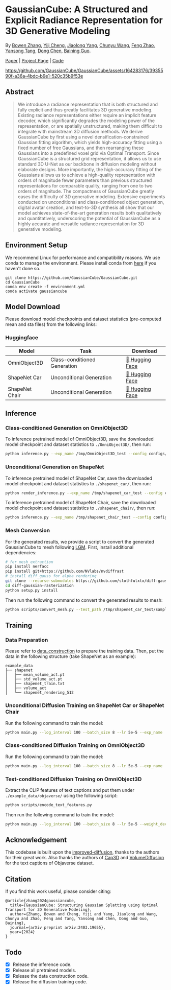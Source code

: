 # GaussianCube: A Structured and Explicit Radiance Representation for 3D Generative Modeling

By [Bowen Zhang](http://home.ustc.edu.cn/~zhangbowen), [Yiji Cheng](https://www.linkedin.com/in/yiji-cheng-a8b922213/?originalSubdomain=cn), [Jiaolong Yang](https://jlyang.org/), [Chunyu Wang](https://www.chunyuwang.org/), [Feng Zhao](https://en.auto.ustc.edu.cn/2021/0616/c26828a513169/page.htm), [Yansong Tang](https://andytang15.github.io/), [Dong Chen](http://www.dongchen.pro/), [Baining Guo](https://www.microsoft.com/en-us/research/people/bainguo/).

[Paper](https://arxiv.org/abs/2403.19655) | [Project Page](https://gaussiancube.github.io/) | [Code](https://github.com/GaussianCube/GaussianCube)


https://github.com/GaussianCube/GaussianCube/assets/164283176/3935590f-a36a-4bdc-b9e1-520c35b9f53e


## Abstract

> We introduce a radiance representation that is both structured and fully explicit and thus greatly facilitates 3D generative modeling. Existing radiance representations either require an implicit feature decoder, which significantly degrades the modeling power of the representation, or are spatially unstructured, making them difficult to integrate with mainstream 3D diffusion methods. We derive GaussianCube by first using a novel densification-constrained Gaussian fitting algorithm, which yields high-accuracy fitting using a fixed number of free Gaussians, and then rearranging these Gaussians into a predefined voxel grid via Optimal Transport. Since GaussianCube is a structured grid representation, it allows us to use standard 3D U-Net as our backbone in diffusion modeling without elaborate designs. More importantly, the high-accuracy fitting of the Gaussians allows us to achieve a high-quality representation with orders of magnitude fewer parameters than previous structured representations for comparable quality, ranging from one to two orders of magnitude. The compactness of GaussianCube greatly eases the difficulty of 3D generative modeling. Extensive experiments conducted on unconditional and class-conditioned object generation, digital avatar creation, and text-to-3D synthesis all show that our model achieves state-of-the-art generation results both qualitatively and quantitatively, underscoring the potential of GaussianCube as a highly accurate and versatile radiance representation for 3D generative modeling.

## Environment Setup

We recommend Linux for performance and compatibility reasons. We use conda to manage the environment. Please install conda from [here](https://docs.conda.io/en/latest/miniconda.html) if you haven't done so.

```
git clone https://github.com/GaussianCube/GaussianCube.git
cd GaussianCube
conda env create -f environment.yml
conda activate gaussiancube
```

## Model Download

Please download model checkpoints and dataset statistics (pre-computed mean and sta files) from the following links:

### Huggingface

| Model                 | Task                          | Download                                                                          |
|-----------------------|-------------------------------|-----------------------------------------------------------------------------------|
| OmniObject3D          | Class-conditioned Generation  | [🤗 Hugging Face](https://huggingface.co/BwZhang/GaussianCube-OmniObject3D-v1.0)  |
| ShapeNet Car          | Unconditional Generation      | [🤗 Hugging Face](https://huggingface.co/BwZhang/GaussianCube-ShapeNetCar-v1.0)   |
| ShapeNet Chair        | Unconditional Generation      | [🤗 Hugging Face](https://huggingface.co/BwZhang/GaussianCube-ShapeNetChair-v1.0) |

## Inference

### Class-conditioned Generation on OmniObject3D

To inference pretrained model of OmniObject3D, save the downloaded model checkpoint and dataset statistics to `./OmniObject3D/`, then run:
```bash
python inference.py --exp_name /tmp/OmniObject3D_test --config configs/omni_class_cond.yml  --rescale_timesteps 300 --ckpt ./OmniObject3D/OmniObject3D_ckpt.pt  --mean_file ./OmniObject3D/mean.pt --std_file ./OmniObject3D/std.pt  --bound 1.0 --num_samples 10 --render_video --class_cond
```

### Unconditional Generation on ShapeNet

To inference pretrained model of ShapeNet Car, save the downloaded model checkpoint and dataset statistics to `./shapenet_car/`, then run:
```bash
python render_inference.py --exp_name /tmp/shapenet_car_test --config configs/shapenet_uncond.yml  --rescale_timesteps 300 --ckpt ./shapenet_car/shapenet_car_ckpt.pt  --mean_file ./shapenet_car/mean.pt  --std_file ./shapenet_car/std.pt  --bound 0.45 --num_samples 10 --render_video
```

To inference pretrained model of ShapeNet Chair, save the downloaded model checkpoint and dataset statistics to `./shapenet_chair/`, then run:
```bash
python inference.py --exp_name /tmp/shapenet_chair_test --config configs/shapenet_uncond.yml  --rescale_timesteps 300 --ckpt ./shapenet_chair/shapenet_chair_ckpt.pt  --mean_file ./shapenet_chair/mean.pt  --std_file ./shapenet_chair/std.pt  --bound 0.35 --num_samples 10 --render_video
```

### Mesh Conversion

For the generated results, we provide a script to convert the generated GaussianCube to mesh following [LGM](https://github.com/3DTopia/LGM). First, install additional dependencies:

```bash
# for mesh extraction
pip install nerfacc
pip install git+https://github.com/NVlabs/nvdiffrast
# install diff_gauss for alpha rendering
git clone --recurse-submodules https://github.com/slothfulxtx/diff-gaussian-rasterization.git 
cd diff-gaussian-rasterization
python setup.py install
```

Then run the following command to convert the generated results to mesh:
```bash
python scripts/convert_mesh.py --test_path /tmp/shapenet_car_test/sample.pt --cam_radius 1.2 --bound 0.45 --mean_file ./shapenet_car/mean.pt --std_file ./shapenet_car/std.pt
```

## Training

### Data Preparation

Please refer to [data_construction](https://github.com/GaussianCube/GaussianCube_Construction) to prepare the training data. Then, put the data in the following structure (take ShapeNet as an example):

```
example_data
├── shapenet
│   ├── mean_volume_act.pt
│   ├── std_volume_act.pt
│   ├── shapenet_train.txt
│   ├── volume_act
│   └── shapenet_rendering_512
```

### Unconditional Diffusion Training on ShapeNet Car or ShapeNet Chair

Run the following command to train the model:
```bash
python main.py --log_interval 100 --batch_size 8 --lr 5e-5 --exp_name ./output/shapenet_diffusion_training --save_interval 5000 --config configs/shapenet_uncond.yml --use_tensorboard --use_vgg --load_camera 1 --render_l1_weight 10 --render_lpips_weight 10 --use_fp16 --mean_file ./example_data/shapenet/mean_volume_act.pt --std_file ./example_data/shapenet/std_volume_act.pt --data_dir ./example_data/shapenet/volume_act --cam_root_path ./example_data/shapenet/shapenet_rendering_512/ --txt_file ./example_data/shapenet/shapenet_train.txt --bound 0.45 --start_idx 0 --end_idx 100 --clip_input
```

### Class-conditioned Diffusion Training on OmniObject3D

Run the following command to train the model:
```bash
python main.py --log_interval 100 --batch_size 8 --lr 5e-5 --exp_name ./output/omniobject3d_diffusion_training --save_interval 5000 --config configs/omni_class_cond.yml --use_tensorboard --use_vgg --load_camera 1 --render_l1_weight 10 --render_lpips_weight 10 --use_fp16 --mean_file ./example_data/omniobject3d/mean_volume_act.pt --std_file ./example_data/omniobject3d/std_volume_act.pt --data_dir ./example_data/omniobject3d/volume_act --cam_root_path ./example_data/omniobject3d/Omniobject3d_rendering_512/ --txt_file ./example_data/omniobject3d/omni_train.txt --uncond_p 0.2 --bound 1.0 --start_idx 0 --end_idx 100 --clip_input --omni
```

### Text-conditioned Diffusion Training on OmniObject3D

Extract the CLIP features of text captions and put them under `./example_data/objaverse/` using the following script:
```bash
python scripts/encode_text_features.py
```

Then run the following command to train the model:
```bash
python main.py --log_interval 100 --batch_size 8 --lr 5e-5 --weight_decay 0 --exp_name ./output/objaverse_diffusion_training --save_interval 5000 --config configs/objaverse_text_cond.yml --use_tensorboard --use_vgg --load_camera 1 --render_l1_weight 10 --render_lpips_weight 10 --use_fp16 --data_dir ./example_data/objaverse/volume_act/ --start_idx 0 --end_idx 100 --txt_file ./example_data/objaverse/objaverse_train.txt --mean_file ./example_data/objaverse/mean_volume_act.pt --std_file ./example_data/objaverse/std_volume_act.pt --cam_root_path ./example_data/objaverse/objaverse_rendering_512/ --bound 0.5 --uncond_p 0.2 --objaverse --clip_input --text_feature_root ./example_data/objaverse/objaverse_text_feature/
```

## Acknowledgement

This codebase is built upon the [improved-diffusion](https://github.com/openai/improved-diffusion), thanks to the authors for their great work. Also thanks the authors of [Cap3D](https://arxiv.org/abs/2306.07279) and [VolumeDiffusion](https://arxiv.org/abs/2312.11459) for the text captions of Objaverse dataset.

## Citation

If you find this work useful, please consider citing:
```
@article{zhang2024gaussiancube,
  title={GaussianCube: Structuring Gaussian Splatting using Optimal Transport for 3D Generative Modeling},
  author={Zhang, Bowen and Cheng, Yiji and Yang, Jiaolong and Wang, Chunyu and Zhao, Feng and Tang, Yansong and Chen, Dong and Guo, Baining},
  journal={arXiv preprint arXiv:2403.19655},
  year={2024}
}
```

## Todo

- [x] Release the inference code.
- [x] Release all pretrained models.
- [x] Release the data construction code.
- [x] Release the diffusion training code.
